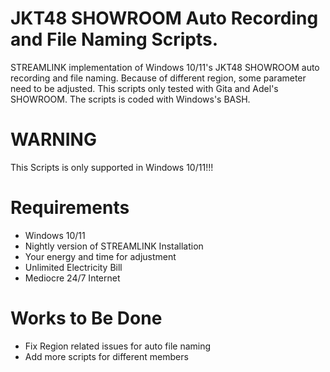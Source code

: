 # JKT48 SHOWROOM Auto Recording and File Naming Scripts.
STREAMLINK implementation of Windows 10/11's JKT48 SHOWROOM auto recording and file naming. Because of different region, some parameter need to be adjusted. This scripts only tested with Gita and Adel's SHOWROOM. The scripts is coded with Windows's BASH.
# WARNING
This Scripts is only supported in Windows 10/11!!!
# Requirements
- Windows 10/11
- Nightly version of STREAMLINK Installation
- Your energy and time for adjustment
- Unlimited Electricity Bill
- Mediocre 24/7 Internet
# Works to Be Done
- Fix Region related issues for auto file naming
- Add more scripts for different members
